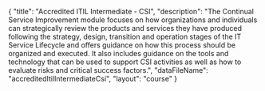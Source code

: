 {
	"title": "Accredited ITIL Intermediate - CSI",
	"description": "The Continual Service Improvement module focuses on how organizations and individuals can strategically review the products and services they have produced following the strategy, design, transition and operation stages of the IT Service Lifecycle and offers guidance on how this process should be organized and executed. It also includes guidance on the tools and technology that can be used to support CSI activities as well as how to evaluate risks and critical success factors.",
	"dataFileName": "accreditedItilIntermediateCsi",
	"layout": "course"
}